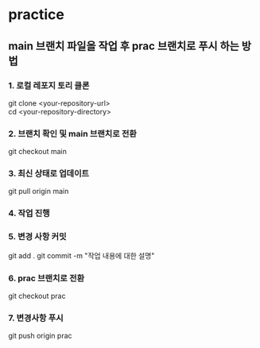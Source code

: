 # practice

## main 브랜치 파일을 작업 후 prac 브랜치로 푸시 하는 방법
### 1. 로컬 레포지 토리 클론
git clone \<your-repository-url>    
cd \<your-repository-directory>

### 2. 브랜치 확인 및 main 브랜치로 전환
git checkout main

### 3. 최신 상태로 업데이트
git pull origin main

### 4. 작업 진행

### 5. 변경 사항 커밋
git add .
git commit -m "작업 내용에 대한 설명"

### 6. prac 브랜치로 전환
git checkout prac

### 7. 변경사항 푸시
git push origin prac
